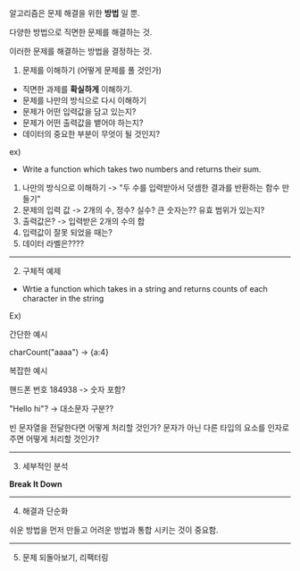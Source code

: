알고리즘은 문제 해결을 위한 **방법** 일 뿐.

다양한 방법으로 직면한 문제를 해결하는 것.

이러한 문제를 해결하는 방법을 결정하는 것.


1. 문제를 이해하기 (어떻게 문제를 풀 것인가)

- 직면한 과제를 **확실하게** 이해하기.
- 문제를 나만의 방식으로 다시 이해하기
- 문제가 어떤 입력값을 담고 있는지?
- 문제가 어떤 출력값을 뱉어야 하는지?
- 데이터의 중요한 부분이 무엇이 될 것인지?


ex)


 * Write a function which takes two numbers and returns their sum.



1. 나만의 방식으로 이해하기 -> "두 수를 입력받아서 덧셈한 결과를 반환하는 함수 만들기"
2. 문제의 입력 값 -> 2개의 수, 정수? 실수? 큰 숫자는?? 유효 범위가 있는지?
3. 출력값은? -> 입력받은 2개의 수의 합
4. 입력값이 잘못 되었을 때는?
5. 데이터 라벨은????

------

2. 구체적 예제

* Wrtie a function which takes in a string and returns counts of each character in the string

Ex)

간단한 예시

charCount("aaaa") -> {a:4}

복잡한 예시

핸드폰 번호 184938 -> 숫자 포함?

"Hello hi"? -> 대소문자 구분??

빈 문자열을 전달한다면 어떻게 처리할 것인가?
문자가 아닌 다른 타입의 요소를 인자로 주면 어떻게 처리할 것인가?

----

3. 세부적인 분석

**Break It Down**


-----

4. 해결과 단순화

쉬운 방법을 먼저 만들고 어려운 방법과 통합 시키는 것이 중요함.



------


5. 문제 되돌아보기, 리팩터링